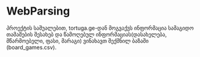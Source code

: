 # WebParsing

პროექტის საშუალებით, tortuga.ge-დან მოგვაქვს ინფორმაცია სამაგიდო თამაშების შესახებ და წამოღებულ ინფორმაციას(დასახელება, მწარმოებელი, ფასი, მარაგი) ვინახავთ შექმნილ ბაზაში (board_games.csv).
